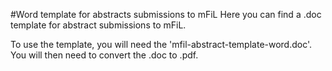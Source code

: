 #Word template for abstracts submissions to mFiL
Here you can find a .doc template for abstract submissions to mFiL.

To use the template, you will need the 'mfil-abstract-template-word.doc'. You will then need to convert the .doc to .pdf.
